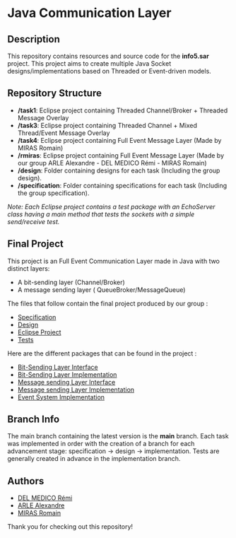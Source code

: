 # Java Communication Layer
## Description
This repository contains resources and source code for the **info5.sar** project. This project aims to create multiple Java Socket designs/implementations based on Threaded or Event-driven models.

## Repository Structure
- **/task1**: Eclipse project containing Threaded Channel/Broker + Threaded Message Overlay
- **/task3**: Eclipse project containing Threaded Channel + Mixed Thread/Event Message Overlay
- **/task4**: Eclipse project containing Full Event Message Layer (Made by MIRAS Romain)
- **/rmiras**: Eclipse project containing Full Event Message Layer (Made by our group ARLE Alexandre - DEL MEDICO Rémi - MIRAS Romain)
- **/design**: Folder containing designs for each task (Including the group design).
- **/specification**: Folder containing specifications for each task (Including the group specification).

*Note: Each Eclipse project contains a test package with an EchoServer class having a main method that tests the sockets with a simple send/receive test.*

## Final Project

This project is an Full Event Communication Layer made in Java with two distinct layers:
- A bit-sending layer (Channel/Broker)
- A message sending layer ( QueueBroker/MessageQueue) 
  
The files that follow contain the final project produced by our group :

- [Specification](./specification/final%20task4%20specification.md)
- [Design](./design/final%20task4%20design.md)
- [Eclipse Project](./rmiras/src/)
- [Tests](./rmiras/src/tests/)

Here are the different packages that can be found in the project :

- [Bit-Sending Layer Interface](./rmiras/src/ichannels/)
- [Bit-Sending Layer Implementation](./rmiras/src/channels/)
- [Message sending Layer Interface](./rmiras/src/imessages/)
- [Message sending Layer Implementation](./rmiras/src/messages/)
- [Event System Implementation](./rmiras/src/event/)

## Branch Info

The main branch containing the latest version is the **main** branch.
Each task was implemented in order with the creation of a branch for each advancement stage: specification -> design -> implementation.
Tests are generally created in advance in the implementation branch.

## Authors
- [DEL MEDICO Rémi](https://github.com/RDel-Medico)
- [ARLE Alexandre](https://github.com/arlealexandre/)
- [MIRAS Romain](https://github.com/RomainMIRAS/)

Thank you for checking out this repository!
